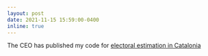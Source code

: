 ```yaml
---
layout: post
date: 2021-11-15 15:59:00-0400
inline: true
---
```


The CEO has published my code for [electoral estimation in Catalonia](https://github.com/ceopinio/ceo-estimacions)
